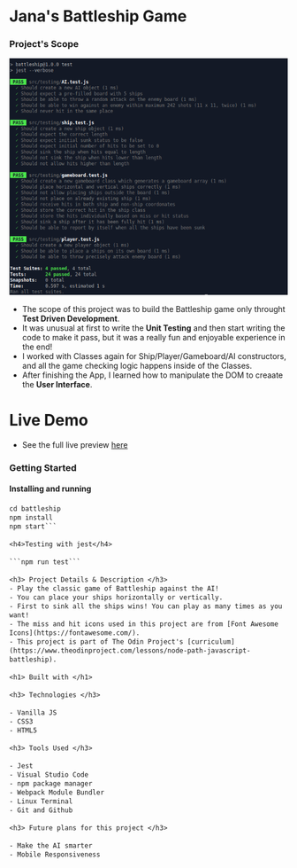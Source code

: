 <h1> Jana's Battleship Game </h1>

<h3> Project's Scope </h3>

![My BattleShip Project Tests](src/assets/Inder/my-unit-tests.png)

- The scope of this project was to build the Battleship game only throught **Test Driven Development**.
- It was unusual at first to write the **Unit Testing** and then start writing the code to make it pass, but it was a really fun and enjoyable experience in the end!
- I worked with Classes again for Ship/Player/Gameboard/AI constructors, and all the game checking logic happens inside of the Classes.
- After finishing the App, I learned how to manipulate the DOM to creaate the **User Interface**.

# Live Demo

- See the full live preview [here](https://janaiscoding.github.io/battleship/)

<h3> Getting Started </h3>

<h4>Installing and running</h4>

```git clone https://github.com/janaiscoding/battleship.git
cd battleship
npm install
npm start```

<h4>Testing with jest</h4>

```npm run test```

<h3> Project Details & Description </h3>
- Play the classic game of Battleship against the AI!
- You can place your ships horizontally or vertically.
- First to sink all the ships wins! You can play as many times as you want! 
- The miss and hit icons used in this project are from [Font Awesome Icons](https://fontawesome.com/).
- This project is part of The Odin Project's [curriculum](https://www.theodinproject.com/lessons/node-path-javascript-battleship).

<h1> Built with </h1>

<h3> Technologies </h3>

- Vanilla JS
- CSS3
- HTML5

<h3> Tools Used </h3>

- Jest
- Visual Studio Code
- npm package manager
- Webpack Module Bundler
- Linux Terminal
- Git and Github

<h3> Future plans for this project </h3>

- Make the AI smarter
- Mobile Responsiveness
